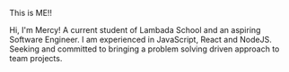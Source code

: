 This is ME!!

Hi, I'm Mercy! A current student of Lambada School and an aspiring Software Engineer. I am experienced in JavaScript, React and NodeJS. Seeking and committed to bringing a problem solving driven approach to team projects.
